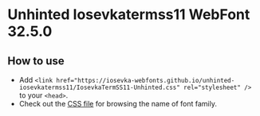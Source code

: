 # Unhinted Iosevkatermss11 WebFont 32.5.0

## How to use

- Add `<link href="https://iosevka-webfonts.github.io/unhinted-iosevkatermss11/IosevkaTermSS11-Unhinted.css" rel="stylesheet" />` to your `<head>`.
- Check out the [CSS file](./IosevkaTermSS11-Unhinted.css) for browsing the name of font family.
